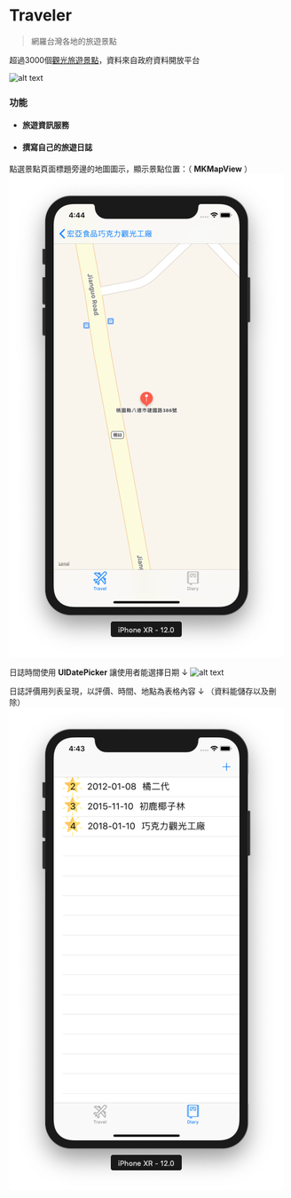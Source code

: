 # Traveler
> 網羅台灣各地的旅遊景點

超過3000個[觀光旅遊景點](https://data.gov.tw/dataset/7777)，資料來自政府資料開放平台

![alt text](https://github.com/Junghc/Traveler/blob/master/traveler2.gif)


### 功能
- #### 旅遊資訊服務
- #### 撰寫自己的旅遊日誌


點選景點頁面標題旁邊的地圖圖示，顯示景點位置：（ **MKMapView** ）
![alt text](https://github.com/Junghc/Traveler/blob/master/img/%E6%99%AF%E9%BB%9E%E5%9C%B0%E5%9C%96.png)

日誌時間使用 **UIDatePicker** 讓使用者能選擇日期 ↓
![alt text](https://cdn-images-1.medium.com/max/1000/1*c4GkmVRIkUG0fQHFiCXylA.png)


日誌評價用列表呈現，以評價、時間、地點為表格內容 ↓
（資料能儲存以及刪除）
![alt text](https://github.com/Junghc/Traveler/blob/master/img/%E6%97%A5%E8%AA%8C%E5%88%97%E8%A1%A8.png)
